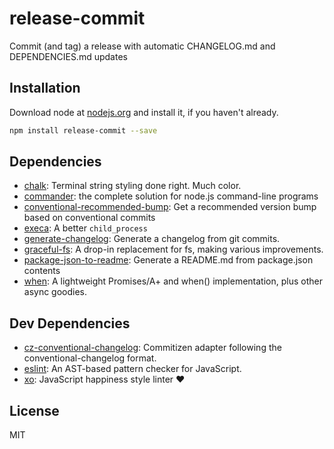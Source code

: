 # release-commit 

Commit (and tag) a release with automatic CHANGELOG.md and DEPENDENCIES.md updates

## Installation

Download node at [nodejs.org](http://nodejs.org) and install it, if you haven't already.

```sh
npm install release-commit --save
```



## Dependencies

- [chalk](https://github.com/chalk/chalk): Terminal string styling done right. Much color.
- [commander](https://github.com/tj/commander.js): the complete solution for node.js command-line programs
- [conventional-recommended-bump](https://github.com/conventional-changelog/conventional-recommended-bump): Get a recommended version bump based on conventional commits
- [execa](https://github.com/sindresorhus/execa): A better `child_process`
- [generate-changelog](https://github.com/lob/generate-changelog): Generate a changelog from git commits.
- [graceful-fs](https://github.com/isaacs/node-graceful-fs): A drop-in replacement for fs, making various improvements.
- [package-json-to-readme](https://github.com/zeke/package-json-to-readme): Generate a README.md from package.json contents
- [when](https://github.com/cujojs/when): A lightweight Promises/A+ and when() implementation, plus other async goodies.

## Dev Dependencies

- [cz-conventional-changelog](https://github.com/commitizen/cz-conventional-changelog): Commitizen adapter following the conventional-changelog format.
- [eslint](https://github.com/eslint/eslint): An AST-based pattern checker for JavaScript.
- [xo](https://github.com/sindresorhus/xo): JavaScript happiness style linter ❤️


## License

MIT

